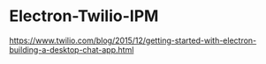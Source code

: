 # Electron-Twilio-IPM
https://www.twilio.com/blog/2015/12/getting-started-with-electron-building-a-desktop-chat-app.html
